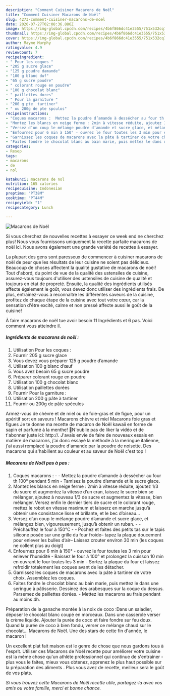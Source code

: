 ```yaml
---
description: "Comment Cuisiner Macarons de Noël"
title: "Comment Cuisiner Macarons de Noël"
slug: 4273-comment-cuisiner-macarons-de-noel
date: 2020-07-27T02:08:36.886Z
image: https://img-global.cpcdn.com/recipes/4b6f866dc41e3555/751x532cq70/macarons-de-noel-photo-principale-de-la-recette.jpg
thumbnail: https://img-global.cpcdn.com/recipes/4b6f866dc41e3555/751x532cq70/macarons-de-noel-photo-principale-de-la-recette.jpg
cover: https://img-global.cpcdn.com/recipes/4b6f866dc41e3555/751x532cq70/macarons-de-noel-photo-principale-de-la-recette.jpg
author: Mayme Murphy
ratingvalue: 4.9
reviewcount: 7
recipeingredient:
- " Pour les coques "
- "205 g sucre glace"
- "125 g poudre damande"
- "100 g blanc duf"
- "65 g sucre poudre"
- " colorant rouge en poudre"
- "100 g chocolat blanc"
- " paillettes dores"
- " Pour la garniture "
- "200 g pte  tartiner"
- " ou 200g de pte spculos"
recipeinstructions:
- "Coques macarons :  Mettez la poudre d’amande à dessécher au four th 100° pendant 5 min Tamisez la poudre d’amande et le sucre glace."
- "Montez les blancs en neige ferme : 2min à vitesse réduite, ajoutez 1/3 du sucre et augmentez la vitesse d’un cran, laissez le sucre bien se mélanger, ajoutez à nouveau 1/3 de sucre et augmentez la vitesse, bien mélanger. Versez enfin le dernier tiers de sucre et le colorant rouge, mettez le robot en vitesse maximum et laisserz en marche jusqu’à obtenir une consistance lisse et brillante, et le bec d’oiseau…"
- "Versez d’un coup le mélange poudre d’amande et sucre glace, et mélangez bien, vigoureusement, jusqu’à obtenir un ruban.  Préchauffez le four à 150°C  Pochez et faites des petits tas sur le tapis silicone posée sur une grille du four froide– tapez la plaque doucement pour enlever les bulles d’air– Laissez crouter environ 30 min (les coques ne collent plus au doigt)"
- "Enfournez pour 6 min à 150° - ouvrez le four toutes les 3 min pour enlever l’humidité Baissez le four à 100° et prolongez la cuisson 10 min en ouvrant le four toutes les 3 min Sortez la plaque du four et laissez refroidir totalement les coques avant de les détacher."
- "Garnissez les coques de macarons avec la pâte à tartiner de votre choix. Assemblez les coques."
- "Faites fondre le chocolat blanc au bain marie, puis mettez le dans une seringue à pâtisserie. Dessinez des arabesques sur la coque du dessus. Parsemez de paillettes dorées. Mettez les macarons au frais pendant au moins 4h."
categories:
- Resep
tags:
- macarons
- de
- nol

katakunci: macarons de nol 
nutrition: 165 calories
recipecuisine: Indonesian
preptime: "PT38M"
cooktime: "PT44M"
recipeyield: "1"
recipecategory: Lunch

---
```



![Macarons de Noël](https://img-global.cpcdn.com/recipes/4b6f866dc41e3555/751x532cq70/macarons-de-noel-photo-principale-de-la-recette.jpg)

Si vous cherchez de nouvelles recettes à essayer ce week end ne cherchez plus! Nous vous fournissons uniquement la recette parfaite macarons de noël ici. Nous avons également une grande variété de recettes à essayer.

La plupart des gens sont paresseux de commencer à cuisiner macarons de noël de peur que les résultats de leur cuisine ne soient pas délicieux. Beaucoup de choses affectent la qualité gustative de macarons de noël! Tout d'abord, du point de vue de la qualité des ustensiles de cuisine, assurez-vous toujours d'utiliser des ustensiles de cuisine de qualité et toujours en état de propreté. Ensuite, la qualité des ingrédients utilisés affecte également le goût, vous devez donc utiliser des ingrédients frais. De plus, entraînez-vous à reconnaître les différentes saveurs de la cuisine, profitez de chaque étape de la cuisine avec tout votre cœur, car la sensation d'être excité, calme et non pressé affecte aussi le goût de la cuisine!

<!--inarticleads1-->

À faire macarons de noël tue avoir besoin 11 Ingrédients et 6 pas. Voici comment vous atteindre il.

##### Ingrédients de macarons de noël :

1. Utilisation  Pour les coques :
1. Fournir 205 g sucre glace
1. Vous devez vous préparer 125 g poudre d’amande
1. Utilisation 100 g blanc d’œuf
1. Vous avez besoin 65 g sucre poudre
1. Préparer  colorant rouge en poudre
1. Utilisation 100 g chocolat blanc
1. Utilisation  paillettes dorées
1. Fournir  Pour la garniture :
1. Utilisation 200 g pâte à tartiner
1. Fournir  ou 200g de pâte spéculos


Armez-vous de chèvre et de miel ou de foie-gras et de figue, pour un apéritif sort en saveurs ! Macarons chèvre et miel Macarons foie gras et figues Je te donne ma recette de macaron de Noël kawaii en forme de sapin et parfumé à la menthe! 💫N&#39;oublie pas de liker la vidéo et de t&#39;abonner juste ici: http://. J&#39;avais envie de faire de nouveaux essais en matière de macarons, j&#39;ai donc essayé la méthode à la meringue italienne, j&#39;ai aussi remplacé la poudre d&#39;amande par la poudre de noisette. Des macarons qui s&#39;habillent au couleur et au saveur de Noël c&#39;est top ! 

<!--inarticleads2-->

##### Macarons de Noël pas à pas :

1. Coques macarons : -  - Mettez la poudre d’amande à dessécher au four th 100° pendant 5 min - Tamisez la poudre d’amande et le sucre glace.
1. Montez les blancs en neige ferme : 2min à vitesse réduite, ajoutez 1/3 du sucre et augmentez la vitesse d’un cran, laissez le sucre bien se mélanger, ajoutez à nouveau 1/3 de sucre et augmentez la vitesse, bien mélanger. Versez enfin le dernier tiers de sucre et le colorant rouge, mettez le robot en vitesse maximum et laisserz en marche jusqu’à obtenir une consistance lisse et brillante, et le bec d’oiseau…
1. Versez d’un coup le mélange poudre d’amande et sucre glace, et mélangez bien, vigoureusement, jusqu’à obtenir un ruban. -  - Préchauffez le four à 150°C -  - Pochez et faites des petits tas sur le tapis silicone posée sur une grille du four froide– tapez la plaque doucement pour enlever les bulles d’air– Laissez crouter environ 30 min (les coques ne collent plus au doigt)
1. Enfournez pour 6 min à 150° - ouvrez le four toutes les 3 min pour enlever l’humidité - Baissez le four à 100° et prolongez la cuisson 10 min en ouvrant le four toutes les 3 min - Sortez la plaque du four et laissez refroidir totalement les coques avant de les détacher.
1. Garnissez les coques de macarons avec la pâte à tartiner de votre choix. Assemblez les coques.
1. Faites fondre le chocolat blanc au bain marie, puis mettez le dans une seringue à pâtisserie. Dessinez des arabesques sur la coque du dessus. Parsemez de paillettes dorées. - Mettez les macarons au frais pendant au moins 4h.


Préparation de la ganache montée à la noix de coco :Dans un saladier, déposer le chocolat blanc coupé en morceaux. Dans une casserole verser la crème liquide. Ajouter la purée de coco et faire fondre sur feu doux. Quand la purée de coco à bien fondu, verser ce mélange chaud sur le chocolat… Macarons de Noël. Une des stars de cette fin d&#39;année, le macaron ! 

<!--inarticleads1-->

<p>
Un excellent plat fait maison est le genre de chose que nous gardons tous à l'esprit. Utiliser ces Macarons de Noël recette pour améliorer votre cuisine est la même chose qu'un athlète professionnel qui continue de s'entraîner - plus vous le faites, mieux vous obtenez, apprenez le plus haut possible sur la préparation des aliments . Plus vous avez de recette, meilleur sera le goût de vos plats.
</p>

<p>
<i>Si vous trouvez cette Macarons de Noël recette utile, partagez-la avec vos amis ou votre famille, merci et bonne chance.</i>
</p>
